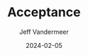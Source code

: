 ---
title: Acceptance
book: acceptance
author: Jeff Vandermeer
kindle: false
spoilers: false
date: 2024-02-05
---